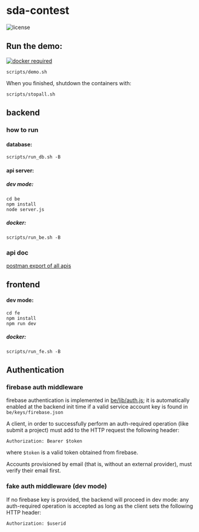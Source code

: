 # sda-contest

![license](https://img.shields.io/github/license/mashape/apistatus.svg)

## Run the demo:

[![docker required](https://img.shields.io/badge/docker-required-green.svg)](https://www.docker.com/)



```
scripts/demo.sh
```

When you finished, shutdown the containers with:
```
scripts/stopall.sh
```

## backend

### how to run
#### database:
```
scripts/run_db.sh -B
````

#### api server:

##### dev mode:
```
cd be
npm install
node server.js
```

##### docker:
```
scripts/run_be.sh -B
```

### api doc

[postman export of all apis](/doc/SDA-CONTEST.postman_collection.json)

## frontend

#### dev mode:
```
cd fe
npm install
npm run dev
```

##### docker:
```
scripts/run_fe.sh -B
```

## Authentication

### firebase auth middleware

firebase authentication is implemented in [be/lib/auth.js](be/lib/auth.js); it is automatically enabled at the backend init time if a valid service account key is found in ``be/keys/firebase.json``

A client, in order to successfully perform an auth-required operation (like submit a project) must add to the HTTP request the following header:

```
Authorization: Bearer $token
```

where `$token` is a valid token obtained from firebase.

Accounts provisioned by email (that is, without an external provider), must verify their email first.

### fake auth middleware (dev mode)

If no firebase key is provided, the backend will proceed in dev mode: any auth-required operation is accepted as long as the client sets the following HTTP header:

```
Authorization: $userid
```
